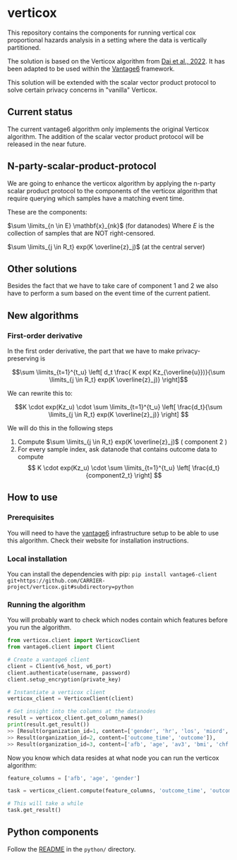 # verticox
This repository contains the components for running vertical cox proportional hazards analysis in a
setting where the data is vertically partitioned.

The solution is based on the Verticox algorithm from
[Dai et al., 2022](https://ieeexplore.ieee.org/document/9076318). It has been adapted to be used
within the [Vantage6](https://vantage6.ai) framework.

This solution will be extended with the scalar vector product protocol to solve certain privacy concerns
in "vanilla" Verticox.

## Current status
The current vantage6 algorithm only implements the original Verticox algorithm. The addition of the 
scalar vector product protocol will be released in the near future. 

## N-party-scalar-product-protocol
We are going to enhance the verticox algorithm by applying the n-party scalar product protocol to the 
components of the verticox algorithm that require querying which samples have a matching event time.

These are the components:

<!--![Selection_180](https://user-images.githubusercontent.com/131889/165753100-6563d7d2-c10e-4a73-93fd-2a77d981e8ab.png) -->

$\sum \limits_{n \in E} \mathbf{x}_{nk}$ (for datanodes)
Where $E$ is the collection of samples that are NOT right-censored.

$\sum \limits_{j \in R_t} exp(K \overline{z}_j)$ (at the central server)

## Other solutions
Besides the fact that we have to take care of component 1 and 2 we also have to perform a sum
based on the event time of the current patient.

## New algorithms
### First-order derivative
In the first order derivative, the part that we have to make privacy-preserving is

$$\sum \limits_{t=1}^{t_u} \left[ d_t \frac{ K exp( Kz_{\overline{u}})}{\sum \limits_{j \in R_t} exp(K \overline{z}_j)} \right]$$

We can rewrite this to:

$$K \cdot exp(Kz_u) \cdot \sum \limits_{t=1}^{t_u} \left[ \frac{d_t}{\sum \limits_{j \in R_t} exp(K \overline{z}_j)} \right] $$

We will do this in the following steps
1. Compute $\sum \limits_{j \in R_t} exp(K \overline{z}_j)$ ( component 2 )
2. For every sample index, ask datanode that contains outcome data to compute
$$ K \cdot exp(Kz_u) \cdot \sum \limits_{t=1}^{t_u} \left[ \frac{d_t}{component2_t} \right] $$



## How to use
### Prerequisites
You will need to have the [vantage6](https://vantage6.ai) infrastructure setup to be able to use
this algorithm. Check their website for installation instructions.

### Local installation
You can install the dependencies with pip:
`pip install vantage6-client git+https://github.com/CARRIER-project/verticox.git#subdirectory=python`

### Running the algorithm
You will probably want to check which nodes contain which features before you run the algorithm.
```python
from verticox.client import VerticoxClient
from vantage6.client import Client

# Create a vantage6 client
client = Client(v6_host, v6_port)
client.authenticate(username, password)
client.setup_encryption(private_key)

# Instantiate a verticox client
verticox_client = VerticoxClient(client)

# Get insight into the columns at the datanodes
result = verticox_client.get_column_names()
print(result.get_result())
>> [Result(organization_id=1, content=['gender', 'hr', 'los', 'miord', 'mitype', 'sho', 'sysbp', 'outcome_time', 'outcome']),
>> Result(organization_id=2, content=['outcome_time', 'outcome']),
>> Result(organization_id=3, content=['afb', 'age', 'av3', 'bmi', 'chf', 'cvd', 'diasbp', 'outcome_time', 'outcome'])]
``` 
Now you know which data resides at what node you can run the verticox algorithm:
```python
feature_columns = ['afb', 'age', 'gender']

task = verticox_client.compute(feature_columns, 'outcome_time', 'outcome', [3,5], 2)

# This will take a while
task.get_result()
```

## Python components
Follow the [README](python/README.md) in the `python/` directory.
